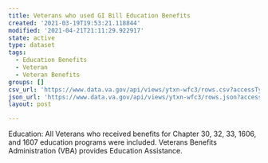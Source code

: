 ```yaml
---
title: Veterans who used GI Bill Education Benefits
created: '2021-03-19T19:53:21.118844'
modified: '2021-04-21T21:11:29.922917'
state: active
type: dataset
tags:
  - Education Benefits
  - Veteran
  - Veteran Benefits
groups: []
csv_url: 'https://www.data.va.gov/api/views/ytxn-wfc3/rows.csv?accessType=DOWNLOAD'
json_url: 'https://www.data.va.gov/api/views/ytxn-wfc3/rows.json?accessType=DOWNLOAD'
layout: post

---
```

Education: All Veterans who received benefits for Chapter 30, 32, 33, 1606, and 1607 education programs were included. Veterans Benefits Administration (VBA) provides Education Assistance.
